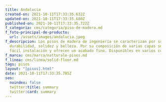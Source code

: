 ```yaml
---
title: Andalucia
created-on: 2021-10-11T17:33:35.632Z
updated-on: 2021-10-11T17:33:35.680Z
published-on: 2021-10-11T17:33:35.722Z
f_categoria: cms/categoria/piso-de-madera.md
f_foto-principal-de-producto:
  url: /assets/images/andalucia.jpeg
f_descripcion: Los pisos de madera de ingeniería se caracterizan por su
  durabilidad, solidez y belleza. Por su composición de varias capas son de
  fácil instalación y ofrecen un acabado fino. Disponibles en varios colores.
f_marca: cms/marca/natturale-pisos.md
f_linea: cms/linea/solid-floor.md
tags: pisos
layout: "[pisos].html"
date: 2021-10-11T17:33:35.785Z
seo:
  noindex: false
  twitter:title: summary
  twitter:card: summary
---
```

